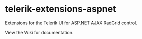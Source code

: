 # telerik-extensions-aspnet
Extensions for the Telerik UI for ASP.NET AJAX RadGrid control.

View the Wiki for documentation.
